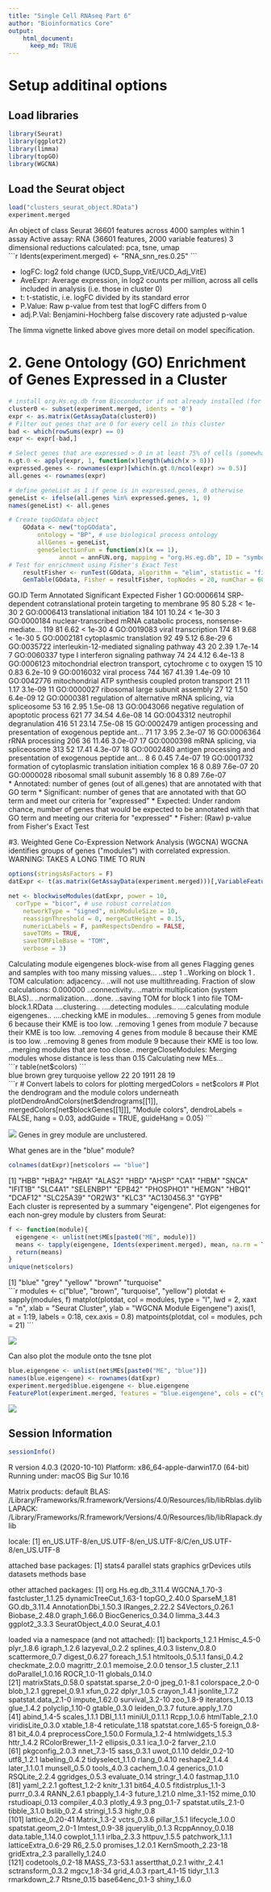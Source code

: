 ```yaml
---
title: "Single Cell RNAseq Part 6"
author: "Bioinformatics Core"
output:
    html_document:
      keep_md: TRUE
---
```


# Setup additinal options


## Load libraries

```r
library(Seurat)
library(ggplot2)
library(limma)
library(topGO)
library(WGCNA)
```

## Load the Seurat object

```r
load("clusters_seurat_object.RData")
experiment.merged
```

<div class='r_output'> An object of class Seurat 
 36601 features across 4000 samples within 1 assay 
 Active assay: RNA (36601 features, 2000 variable features)
  3 dimensional reductions calculated: pca, tsne, umap
</div>
```r
Idents(experiment.merged) <- "RNA_snn_res.0.25"
```

* logFC: log2 fold change (UCD_Supp_VitE/UCD_Adj_VitE)
* AveExpr: Average expression, in log2 counts per million, across all cells included in analysis (i.e. those in cluster 0)
* t: t-statistic, i.e. logFC divided by its standard error
* P.Value: Raw p-value from test that logFC differs from 0
* adj.P.Val: Benjamini-Hochberg false discovery rate adjusted p-value

The limma vignette linked above gives more detail on model specification.

# 2. Gene Ontology (GO) Enrichment of Genes Expressed in a Cluster

```r
# install org.Hs.eg.db from Bioconductor if not already installed (for mouse only)
cluster0 <- subset(experiment.merged, idents = '0')
expr <- as.matrix(GetAssayData(cluster0))
# Filter out genes that are 0 for every cell in this cluster
bad <- which(rowSums(expr) == 0)
expr <- expr[-bad,]

# Select genes that are expressed > 0 in at least 75% of cells (somewhat arbitrary definition)
n.gt.0 <- apply(expr, 1, function(x)length(which(x > 0)))
expressed.genes <- rownames(expr)[which(n.gt.0/ncol(expr) >= 0.5)]
all.genes <- rownames(expr)

# define geneList as 1 if gene is in expressed.genes, 0 otherwise
geneList <- ifelse(all.genes %in% expressed.genes, 1, 0)
names(geneList) <- all.genes

# Create topGOdata object
	GOdata <- new("topGOdata",
		ontology = "BP", # use biological process ontology
		allGenes = geneList,
		geneSelectionFun = function(x)(x == 1),
              annot = annFUN.org, mapping = "org.Hs.eg.db", ID = "symbol")
# Test for enrichment using Fisher's Exact Test
	resultFisher <- runTest(GOdata, algorithm = "elim", statistic = "fisher")
	GenTable(GOdata, Fisher = resultFisher, topNodes = 20, numChar = 60)
```

<div class='r_output'>         GO.ID                                                            Term Annotated Significant Expected  Fisher
 1  GO:0006614     SRP-dependent cotranslational protein targeting to membrane        95          80     5.28 < 1e-30
 2  GO:0006413                                        translational initiation       184         101    10.24 < 1e-30
 3  GO:0000184 nuclear-transcribed mRNA catabolic process, nonsense-mediate...       119          81     6.62 < 1e-30
 4  GO:0019083                                             viral transcription       174          81     9.68 < 1e-30
 5  GO:0002181                                         cytoplasmic translation        92          49     5.12 6.8e-29
 6  GO:0035722                       interleukin-12-mediated signaling pathway        43          20     2.39 1.7e-14
 7  GO:0060337                             type I interferon signaling pathway        74          24     4.12 6.4e-13
 8  GO:0006123        mitochondrial electron transport, cytochrome c to oxygen        15          10     0.83 6.2e-10
 9  GO:0016032                                                   viral process       744         167    41.39 1.4e-09
 10 GO:0042776            mitochondrial ATP synthesis coupled proton transport        21          11     1.17 3.1e-09
 11 GO:0000027                                ribosomal large subunit assembly        27          12     1.50 6.4e-09
 12 GO:0000381        regulation of alternative mRNA splicing, via spliceosome        53          16     2.95 1.5e-08
 13 GO:0043066                        negative regulation of apoptotic process       621          77    34.54 4.6e-08
 14 GO:0043312                                        neutrophil degranulation       416          51    23.14 7.5e-08
 15 GO:0002479 antigen processing and presentation of exogenous peptide ant...        71          17     3.95 2.3e-07
 16 GO:0006364                                                 rRNA processing       206          36    11.46 3.0e-07
 17 GO:0000398                                  mRNA splicing, via spliceosome       313          52    17.41 4.3e-07
 18 GO:0002480 antigen processing and presentation of exogenous peptide ant...         8           6     0.45 7.4e-07
 19 GO:0001732         formation of cytoplasmic translation initiation complex        16           8     0.89 7.6e-07
 20 GO:0000028                                ribosomal small subunit assembly        16           8     0.89 7.6e-07
</div>* Annotated: number of genes (out of all.genes) that are annotated with that GO term
* Significant: number of genes that are annotated with that GO term and meet our criteria for "expressed"
* Expected: Under random chance, number of genes that would be expected to be annotated with that GO term and meeting our criteria for "expressed"
* Fisher: (Raw) p-value from Fisher's Exact Test

#3. Weighted Gene Co-Expression Network Analysis (WGCNA)
WGCNA identifies groups of genes ("modules") with correlated expression.
WARNING: TAKES A LONG TIME TO RUN

```r
options(stringsAsFactors = F)
datExpr <- t(as.matrix(GetAssayData(experiment.merged)))[,VariableFeatures(experiment.merged)]  # only use variable genes in analysis

net <- blockwiseModules(datExpr, power = 10,
  corType = "bicor", # use robust correlation
	networkType = "signed", minModuleSize = 10,
	reassignThreshold = 0, mergeCutHeight = 0.15,
	numericLabels = F, pamRespectsDendro = FALSE,
	saveTOMs = TRUE,
	saveTOMFileBase = "TOM",
	verbose = 3)
```

<div class='r_output'>  Calculating module eigengenes block-wise from all genes
    Flagging genes and samples with too many missing values...
     ..step 1
  ..Working on block 1 .
     TOM calculation: adjacency..
     ..will not use multithreading.
      Fraction of slow calculations: 0.000000
     ..connectivity..
     ..matrix multiplication (system BLAS)..
     ..normalization..
     ..done.
    ..saving TOM for block 1 into file TOM-block.1.RData
  ....clustering..
  ....detecting modules..
  ....calculating module eigengenes..
  ....checking kME in modules..
      ..removing 5 genes from module 6 because their KME is too low.
      ..removing 1 genes from module 7 because their KME is too low.
      ..removing 4 genes from module 8 because their KME is too low.
      ..removing 8 genes from module 9 because their KME is too low.
  ..merging modules that are too close..
      mergeCloseModules: Merging modules whose distance is less than 0.15
        Calculating new MEs...
</div>
```r
table(net$colors)
```

<div class='r_output'> 
      blue     brown      grey turquoise    yellow 
        22        20      1911        28        19
</div>
```r
# Convert labels to colors for plotting
mergedColors = net$colors
# Plot the dendrogram and the module colors underneath
plotDendroAndColors(net$dendrograms[[1]], mergedColors[net$blockGenes[[1]]],
"Module colors",
dendroLabels = FALSE, hang = 0.03,
addGuide = TRUE, guideHang = 0.05)
```

![](scRNA_Workshop-PART6_files/figure-html/WGCNA-1.png)<!-- -->
Genes in grey module are unclustered.

What genes are in the "blue" module?

```r
colnames(datExpr)[net$colors == "blue"]
```

<div class='r_output'>  [1] "HBB"        "HBA2"       "HBA1"       "ALAS2"      "HBD"        "AHSP"       "CA1"        "HBM"        "SNCA"       "IFIT1B"     "SLC4A1"     "SELENBP1"   "EPB42"      "PHOSPHO1"   "HEMGN"      "HBQ1"       "DCAF12"     "SLC25A39"   "OR2W3"      "KLC3"       "AC130456.3" "GYPB"
</div>
Each cluster is represented by a summary "eigengene".
Plot eigengenes for each non-grey module by clusters from Seurat:

```r
f <- function(module){
  eigengene <- unlist(net$MEs[paste0("ME", module)])
  means <- tapply(eigengene, Idents(experiment.merged), mean, na.rm = T)
  return(means)
}
unique(net$colors)
```

<div class='r_output'> [1] "blue"      "grey"      "yellow"    "brown"     "turquoise"
</div>
```r
modules <- c("blue", "brown", "turquoise", "yellow")
plotdat <- sapply(modules, f)
matplot(plotdat, col = modules, type = "l", lwd = 2, xaxt = "n", xlab = "Seurat Cluster",
        ylab = "WGCNA Module Eigengene")
axis(1, at = 1:19, labels = 0:18, cex.axis = 0.8)
matpoints(plotdat, col = modules, pch = 21)
```

![](scRNA_Workshop-PART6_files/figure-html/wgcna3-1.png)<!-- -->

Can also plot the module onto the tsne plot

```r
blue.eigengene <- unlist(net$MEs[paste0("ME", "blue")])
names(blue.eigengene) <- rownames(datExpr)
experiment.merged$blue.eigengene <- blue.eigengene
FeaturePlot(experiment.merged, features = "blue.eigengene", cols = c("grey", "blue"))
```

![](scRNA_Workshop-PART6_files/figure-html/unnamed-chunk-1-1.png)<!-- -->


## Session Information

```r
sessionInfo()
```

<div class='r_output'> R version 4.0.3 (2020-10-10)
 Platform: x86_64-apple-darwin17.0 (64-bit)
 Running under: macOS Big Sur 10.16
 
 Matrix products: default
 BLAS:   /Library/Frameworks/R.framework/Versions/4.0/Resources/lib/libRblas.dylib
 LAPACK: /Library/Frameworks/R.framework/Versions/4.0/Resources/lib/libRlapack.dylib
 
 locale:
 [1] en_US.UTF-8/en_US.UTF-8/en_US.UTF-8/C/en_US.UTF-8/en_US.UTF-8
 
 attached base packages:
 [1] stats4    parallel  stats     graphics  grDevices utils     datasets  methods   base     
 
 other attached packages:
  [1] org.Hs.eg.db_3.11.4   WGCNA_1.70-3          fastcluster_1.1.25    dynamicTreeCut_1.63-1 topGO_2.40.0          SparseM_1.81          GO.db_3.11.4          AnnotationDbi_1.50.3  IRanges_2.22.2        S4Vectors_0.26.1      Biobase_2.48.0        graph_1.66.0          BiocGenerics_0.34.0   limma_3.44.3          ggplot2_3.3.3         SeuratObject_4.0.0    Seurat_4.0.1         
 
 loaded via a namespace (and not attached):
   [1] backports_1.2.1       Hmisc_4.5-0           plyr_1.8.6            igraph_1.2.6          lazyeval_0.2.2        splines_4.0.3         listenv_0.8.0         scattermore_0.7       digest_0.6.27         foreach_1.5.1         htmltools_0.5.1.1     fansi_0.4.2           checkmate_2.0.0       magrittr_2.0.1        memoise_2.0.0         tensor_1.5            cluster_2.1.1         doParallel_1.0.16     ROCR_1.0-11           globals_0.14.0       
  [21] matrixStats_0.58.0    spatstat.sparse_2.0-0 jpeg_0.1-8.1          colorspace_2.0-0      blob_1.2.1            ggrepel_0.9.1         xfun_0.22             dplyr_1.0.5           crayon_1.4.1          jsonlite_1.7.2        spatstat.data_2.1-0   impute_1.62.0         survival_3.2-10       zoo_1.8-9             iterators_1.0.13      glue_1.4.2            polyclip_1.10-0       gtable_0.3.0          leiden_0.3.7          future.apply_1.7.0   
  [41] abind_1.4-5           scales_1.1.1          DBI_1.1.1             miniUI_0.1.1.1        Rcpp_1.0.6            htmlTable_2.1.0       viridisLite_0.3.0     xtable_1.8-4          reticulate_1.18       spatstat.core_1.65-5  foreign_0.8-81        bit_4.0.4             preprocessCore_1.50.0 Formula_1.2-4         htmlwidgets_1.5.3     httr_1.4.2            RColorBrewer_1.1-2    ellipsis_0.3.1        ica_1.0-2             farver_2.1.0         
  [61] pkgconfig_2.0.3       nnet_7.3-15           sass_0.3.1            uwot_0.1.10           deldir_0.2-10         utf8_1.2.1            labeling_0.4.2        tidyselect_1.1.0      rlang_0.4.10          reshape2_1.4.4        later_1.1.0.1         munsell_0.5.0         tools_4.0.3           cachem_1.0.4          generics_0.1.0        RSQLite_2.2.4         ggridges_0.5.3        evaluate_0.14         stringr_1.4.0         fastmap_1.1.0        
  [81] yaml_2.2.1            goftest_1.2-2         knitr_1.31            bit64_4.0.5           fitdistrplus_1.1-3    purrr_0.3.4           RANN_2.6.1            pbapply_1.4-3         future_1.21.0         nlme_3.1-152          mime_0.10             rstudioapi_0.13       compiler_4.0.3        plotly_4.9.3          png_0.1-7             spatstat.utils_2.1-0  tibble_3.1.0          bslib_0.2.4           stringi_1.5.3         highr_0.8            
 [101] lattice_0.20-41       Matrix_1.3-2          vctrs_0.3.6           pillar_1.5.1          lifecycle_1.0.0       spatstat.geom_2.0-1   lmtest_0.9-38         jquerylib_0.1.3       RcppAnnoy_0.0.18      data.table_1.14.0     cowplot_1.1.1         irlba_2.3.3           httpuv_1.5.5          patchwork_1.1.1       latticeExtra_0.6-29   R6_2.5.0              promises_1.2.0.1      KernSmooth_2.23-18    gridExtra_2.3         parallelly_1.24.0    
 [121] codetools_0.2-18      MASS_7.3-53.1         assertthat_0.2.1      withr_2.4.1           sctransform_0.3.2     mgcv_1.8-34           grid_4.0.3            rpart_4.1-15          tidyr_1.1.3           rmarkdown_2.7         Rtsne_0.15            base64enc_0.1-3       shiny_1.6.0
</div>